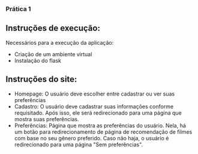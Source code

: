 ### Prática 1 
## Instruções de execução:
Necessários para a execução da aplicação:
* Criação de um ambiente virtual
* Instalação do flask
## Instruções do site:
* Homepage: O usuário deve escolher entre cadastrar ou ver suas preferências
* Cadastro: O usuário deve cadastrar suas informações conforme requisitado. Após isso, ele será redirecionado para uma página que mostra suas preferências.
* Preferências: Página que mostra as preferências do usuário. Nela, há um botão para redirecionamento de página de recomendação de filmes com base no seu gênero preferido. Caso não haja, o usuário é redirecionado para uma página "Sem preferências".